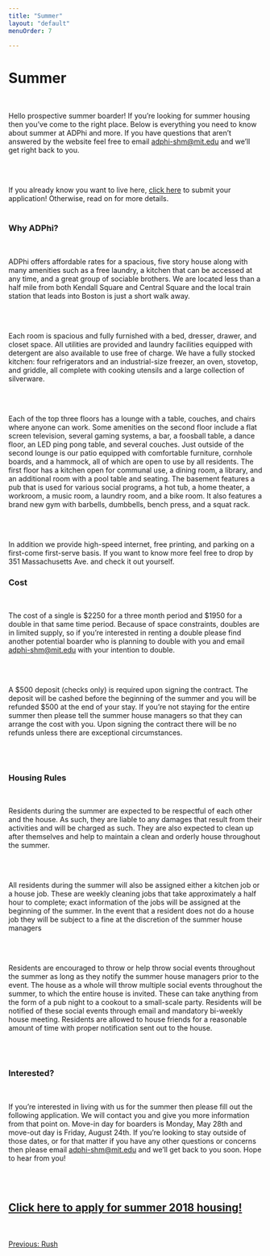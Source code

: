 ```yaml
---
title: "Summer"
layout: "default"
menuOrder: 7

---
```

<div class="content container">

<h1>Summer</h1>
<br />

Hello prospective summer boarder! If you’re looking for summer housing then you’ve come to the right place.  Below is everything you need to know about summer at ADPhi and more.  If you have questions that aren’t answered by the website feel free to email adphi-shm@mit.edu and we’ll get right back to you.

<br />
<br />

If you already know you want to live here, <a href="https://goo.gl/forms/Hw5OVqChm5shtpcw1">click here</a> to submit your application! Otherwise, read on for more details.
<br />
<br />

<h3>Why ADPhi?</h3>
<br />

ADPhi offers affordable rates for a spacious, five story house along with many amenities such as a free laundry, a kitchen that can be accessed at any time, and a great group of sociable brothers. We are located less than a half mile from both Kendall Square and Central Square and the local train station that leads into Boston is just a short walk away.

<br />
<br />

Each room is spacious and fully furnished with a bed, dresser, drawer, and closet space.  All utilities are provided and laundry facilities equipped with detergent are also available to use free of charge. We have a fully stocked kitchen: four refrigerators and an industrial-size freezer, an oven, stovetop, and griddle, all complete with cooking utensils and a large collection of silverware.

<br />
<br />

Each of the top three floors has a lounge with a table, couches, and chairs where anyone can work.  Some amenities on the second floor include a flat screen television, several gaming systems, a bar, a foosball table, a dance floor, an LED ping pong table, and several couches.  Just outside of the second lounge is our patio equipped with comfortable furniture, cornhole boards, and a hammock, all of which are open to use by all residents.  The first floor has a kitchen open for communal use, a dining room, a library, and an additional room with a pool table and seating.  The basement features a pub that is used for various social programs, a hot tub, a home theater, a workroom, a music room, a laundry room, and a bike room. It also features a brand new gym with barbells, dumbbells, bench press, and a squat rack.

<br />
<br />

In addition we provide high-speed internet, free printing, and parking on a first-come first-serve basis.  If you want to know more feel free to drop by 351 Massachusetts Ave. and check it out yourself.

<h3>Cost</h3>
<br />

The cost of a single is $2250 for a three month period and $1950 for a double in that same time period.  Because of space constraints, doubles are in limited supply, so if you’re interested in renting a double please find another potential boarder who is planning to double with you and email adphi-shm@mit.edu with your intention to double.

<br />
<br />

A $500 deposit (checks only) is required upon signing the contract.  The deposit will be cashed before the beginning of the summer and you will be refunded $500 at the end of your stay.  If you’re not staying for the entire summer then please tell the summer house managers so that they can arrange the cost with you.  Upon signing the contract there will be no refunds unless there are exceptional circumstances.

<br />
<br />

<h3>Housing Rules</h3>
<br />

Residents during the summer are expected to be respectful of each other and the house.  As such, they are liable to any damages that result from their activities and will be charged as such.  They are also expected to clean up after themselves and help to maintain a clean and orderly house throughout the summer.

<br />
<br />

All residents during the summer will also be assigned either a kitchen job or a house job.  These are weekly cleaning jobs that take approximately a half hour to complete; exact information of the jobs will be assigned at the beginning of the summer.  In the event that a resident does not do a house job they will be subject to a fine at the discretion of the summer house managers

<br />
<br />

Residents are encouraged to throw or help throw social events throughout the summer as long as they notify the summer house managers prior to the event.  The house as a whole will throw multiple social events throughout the summer, to which the entire house is invited.  These can take anything from the form of a pub night to a cookout to a small-scale party.  Residents will be notified of these social events through email and mandatory bi-weekly house meeting.  Residents are allowed to house friends for a reasonable amount of time with proper notification sent out to the house.

<br />
<br />

<h3>Interested?</h3>
<br />

If you’re interested in living with us for the summer then please fill out the following application.  We will contact you and give you more information from that point on.  Move-in day for boarders is Monday, May 28th and move-out day is Friday, August 24th.  If you’re looking to stay outside of those dates, or for that matter if you have any other questions or concerns then please email adphi-shm@mit.edu and we’ll get back to you soon.  Hope to hear from you!

<br />
<br />

<h2><a href="https://goo.gl/forms/Hw5OVqChm5shtpcw1">Click here to apply for summer 2018 housing!</a></h2>

<br />
<br />

<div align="left" class="prev">
  <a href="/rush.html">Previous: Rush</a>

</div>

</div>
